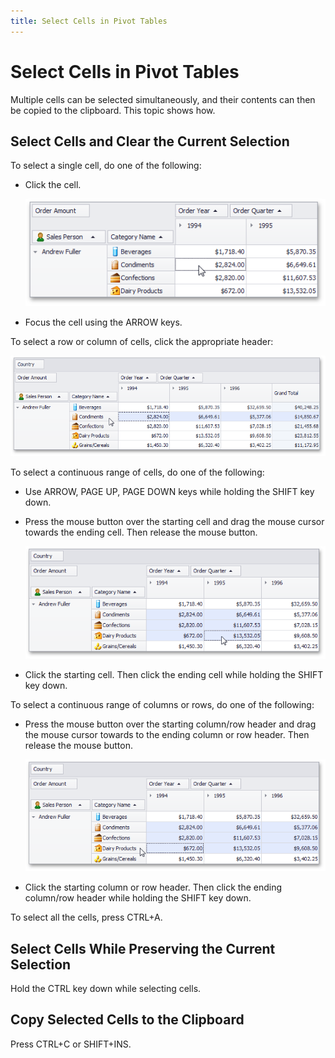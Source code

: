 ```yaml
---
title: Select Cells in Pivot Tables
---
```

# Select Cells in Pivot Tables
Multiple cells can be selected simultaneously, and their contents can then be copied to the clipboard. This topic shows how.

## Select Cells and Clear the Current Selection
To select a single cell, do one of the following:
* Click the cell.
	
	![EU_XtraPivotGrid_SelectOneCell](../../images/Img7603.png)
* Focus the cell using the ARROW keys.

To select a row or column of cells, click the appropriate header:

![EU_XtraPivotGrid_SelectOneRow](../../images/Img7602.png)

To select a continuous range of cells, do one of the following:
* Use  ARROW, PAGE UP, PAGE DOWN keys while holding the SHIFT key down.
* Press the mouse button over the starting cell and drag the mouse cursor towards the ending cell. Then release the mouse button.
	
	![EU_XtraPivotGrid_SelectRangeOfCells](../../images/Img7604.png)
* Click the starting cell. Then click the ending cell while holding the SHIFT key down.

To select a continuous range of columns or rows, do one of the following:
* Press the mouse button over the starting column/row header and drag the mouse cursor towards to the ending column or row header. Then release the mouse button.
	
	![EU_XtraPivotGrid_SelectRangeOfRows](../../images/Img7605.png)
* Click the starting column or row header. Then click the ending column/row header while holding the SHIFT key down.

To select all the cells, press CTRL+A.

## Select Cells While Preserving the Current Selection
Hold the CTRL key down while selecting cells.

## Copy Selected Cells to the Clipboard
Press CTRL+C or SHIFT+INS.